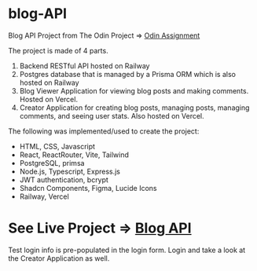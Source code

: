 # blog-API

Blog API Project from The Odin Project => [Odin Assignment](https://www.theodinproject.com/lessons/node-path-nodejs-blog-api)

The project is made of 4 parts.

1. Backend RESTful API hosted on Railway
2. Postgres database that is managed by a Prisma ORM which is also hosted on Railway
3. Blog Viewer Application for viewing blog posts and making comments. Hosted on Vercel.
4. Creator Application for creating blog posts, managing posts, managing comments, and seeing user stats. Also hosted on Vercel.

The following was implemented/used to create the project:

- HTML, CSS, Javascript
- React, ReactRouter, Vite, Tailwind
- PostgreSQL, primsa
- Node.js, Typescript, Express.js
- JWT authentication, bcrypt
- Shadcn Components, Figma, Lucide Icons
- Railway, Vercel

# See Live Project => [Blog API](https://blog-api-green-mu.vercel.app/)

Test login info is pre-populated in the login form. Login and take a look at the Creator Application as well.
